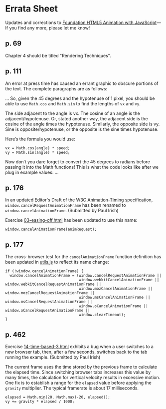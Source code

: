 # Errata Sheet

Updates and corrections to [Foundation HTML5 Animation with JavaScript](http://lamberta.github.com/html5-animation/)—If
you find any more, please let me know!

## p. 69

Chapter 4 should be titled "Rendering Techniques".

## p. 111

An error at press time has caused an errant graphic to
obscure portions of the text. The complete paragraphs are as
follows:

... So, given the 45 degrees and the hypotenuse of 1 pixel, you
should be able to use `Math.cos` and `Math.sin` to find the
lengths of `vx` and `vy`.

The side adjacent to the angle is vx. The cosine of an angle
is the adjacent/hypotenuse. Or, stated another way, the
adjacent side is the cosine of the angle times the
hypotenuse. Similarly, the opposite side is vy. Sine is
opposite/hypotenuse, or the opposite is the sine times
hypotenuse.

Here’s the formula you would use:

    vx = Math.cos(angle) * speed;
    vy = Math.sin(angle) * speed;

Now don’t you dare forget to convert the 45 degrees to
radians before passing it into the Math functions! This is
what the code looks like after we plug in example values: ...

## p. 176

In an updated Editor's Draft of the [W3C Animation-Timing](http://www.w3.org/TR/animation-timing/)
specification, `window.cancelRequestAnimationFrame` has been renamed to `window.cancelAnimationFrame`. (Submitted by Paul Irish)

Exercise [03-easing-off.html](https://github.com/lamberta/html5-animation/blob/master/examples/ch08/03-easing-off.html)
has been updated to use this name:

    window.cancelAnimationFrame(animRequest);

## p. 177

The cross-browser test for the `cancelAnimationFrame` function definition has been updated in
[utils.js](https://github.com/lamberta/html5-animation/blob/master/examples/include/utils.js)
to reflect its name change:

    if (!window.cancelAnimationFrame) {
      window.cancelAnimationFrame = (window.cancelRequestAnimationFrame ||
                                     window.webkitCancelAnimationFrame || window.webkitCancelRequestAnimationFrame ||
                                     window.mozCancelAnimationFrame || window.mozCancelRequestAnimationFrame ||
                                     window.msCancelAnimationFrame || window.msCancelRequestAnimationFrame ||
                                     window.oCancelAnimationFrame || window.oCancelRequestAnimationFrame ||
                                     window.clearTimeout);
    }

## p. 462

Exercise [14-time-based-3.html](https://github.com/lamberta/html5-animation/blob/master/examples/ch19/14-time-based-3.html)
exhibits a bug when a user switches to a new browser tab,
then, after a few seconds, switches back to the tab running
the example. (Submitted by Paul Irish)

The current frame uses the time stored by the previous frame
to calculate the elapsed time. Since switching browser tabs
increases this value by many times, the calculation for
vertical velocity results in excessive motion. One fix is to
establish a range for the `elapsed` value before applying
the `gravity` multiplier. The typical framerate is about 17 milliseconds.

    elapsed = Math.min(20, Math.max(-20, elapsed));
    vy += gravity * elapsed / 1000;
